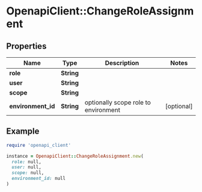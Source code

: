 # OpenapiClient::ChangeRoleAssignment

## Properties

| Name | Type | Description | Notes |
| ---- | ---- | ----------- | ----- |
| **role** | **String** |  |  |
| **user** | **String** |  |  |
| **scope** | **String** |  |  |
| **environment_id** | **String** | optionally scope role to environment | [optional] |

## Example

```ruby
require 'openapi_client'

instance = OpenapiClient::ChangeRoleAssignment.new(
  role: null,
  user: null,
  scope: null,
  environment_id: null
)
```

